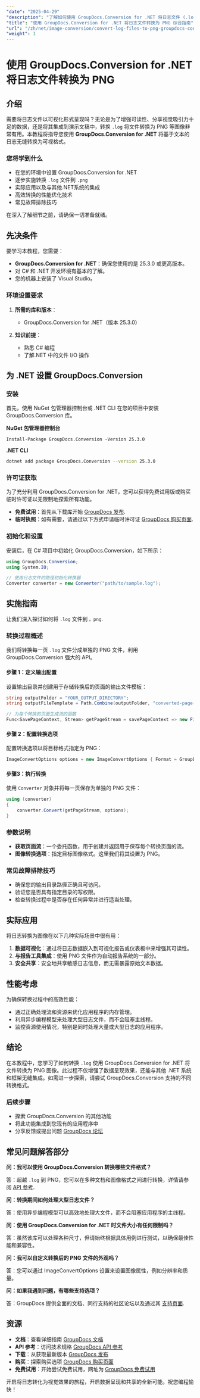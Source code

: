 ```yaml
---
"date": "2025-04-29"
"description": "了解如何使用 GroupDocs.Conversion for .NET 将日志文件 (.log) 转换为 PNG 图像。通过分步说明和最佳实践增强数据呈现效果。"
"title": "使用 GroupDocs.Conversion for .NET 将日志文件转换为 PNG 综合指南"
"url": "/zh/net/image-conversion/convert-log-files-to-png-groupdocs-conversion-dotnet/"
"weight": 1
---
```


# 使用 GroupDocs.Conversion for .NET 将日志文件转换为 PNG

## 介绍

需要将日志文件以可视化形式呈现吗？无论是为了增强可读性、分享视觉吸引力十足的数据，还是将其集成到演示文稿中，转换 `.log` 将文件转换为 PNG 等图像非常有用。本教程将指导您使用 **GroupDocs.Conversion for .NET** 将基于文本的日志无缝转换为可视格式。

### 您将学到什么

- 在您的环境中设置 GroupDocs.Conversion for .NET
- 逐步实施转换 `.log` 文件到 `.png`
- 实际应用以及与其他.NET系统的集成
- 高效转换的性能优化技术
- 常见故障排除技巧

在深入了解细节之前，请确保一切准备就绪。

## 先决条件

要学习本教程，您需要：

- **GroupDocs.Conversion for .NET**：确保您使用的是 25.3.0 或更高版本。
- 对 C# 和 .NET 开发环境有基本的了解。
- 您的机器上安装了 Visual Studio。

### 环境设置要求

1. **所需的库和版本**： 
   - GroupDocs.Conversion for .NET（版本 25.3.0）

2. **知识前提**：
   - 熟悉 C# 编程
   - 了解.NET 中的文件 I/O 操作

## 为 .NET 设置 GroupDocs.Conversion

### 安装

首先，使用 NuGet 包管理器控制台或 .NET CLI 在您的项目中安装 GroupDocs.Conversion 库。

**NuGet 包管理器控制台**
```shell
Install-Package GroupDocs.Conversion -Version 25.3.0
```

**.NET CLI**
```bash
dotnet add package GroupDocs.Conversion --version 25.3.0
```

### 许可证获取

为了充分利用 GroupDocs.Conversion for .NET，您可以获得免费试用版或购买临时许可证以无限制地探索所有功能。

- **免费试用**：首先从下载库开始 [GroupDocs 发布](https://releases。groupdocs.com/conversion/net/).
- **临时执照**：如有需要，请通过以下方式申请临时许可证 [GroupDocs 购买页面](https://purchase。groupdocs.com/temporary-license/).

### 初始化和设置

安装后，在 C# 项目中初始化 GroupDocs.Conversion，如下所示：

```csharp
using GroupDocs.Conversion;
using System.IO;

// 使用日志文件的路径初始化转换器
Converter converter = new Converter("path/to/sample.log");
```

## 实施指南

让我们深入探讨如何将 `.log` 文件到 `。png`.

### 转换过程概述

我们将转换每一页 `.log` 文件分成单独的 PNG 文件，利用 GroupDocs.Conversion 强大的 API。

#### 步骤 1：定义输出配置

设置输出目录并创建用于存储转换后的页面的输出文件模板：

```csharp
string outputFolder = "YOUR_OUTPUT_DIRECTORY";
string outputFileTemplate = Path.Combine(outputFolder, "converted-page-{0}.png");

// 为每个转换的页面生成流的函数
Func<SavePageContext, Stream> getPageStream = savePageContext => new FileStream(string.Format(outputFileTemplate, savePageContext.Page), FileMode.Create);
```

#### 步骤 2：配置转换选项

配置转换选项以将目标格式指定为 PNG：

```csharp
ImageConvertOptions options = new ImageConvertOptions { Format = GroupDocs.Conversion.FileTypes.ImageFileType.Png };
```

#### 步骤3：执行转换

使用 `Converter` 对象并将每一页保存为单独的 PNG 文件：

```csharp
using (converter)
{
    converter.Convert(getPageStream, options);
}
```

### 参数说明

- **获取页面流**：一个委托函数，用于创建并返回用于保存每个转换页面的流。
- **图像转换选项**：指定目标图像格式。这里我们将其设置为 PNG。

### 常见故障排除技巧

- 确保您的输出目录路径正确且可访问。
- 验证您是否具有指定目录的写权限。
- 检查转换过程中是否存在任何异常并进行适当处理。

## 实际应用

将日志转换为图像在以下几种实际场景中很有用：

1. **数据可视化**：通过将日志数据嵌入到可视化报告或仪表板中来增强其可读性。
2. **与报告工具集成**：使用 PNG 文件作为自动报告系统的一部分。
3. **安全共享**：安全地共享敏感日志信息，而无需暴露原始文本数据。

## 性能考虑

为确保转换过程中的高效性能：

- 通过正确处理流和资源来优化应用程序的内存管理。
- 利用异步编程模型来处理大型日志文件，而不会阻塞主线程。
- 监控资源使用情况，特别是同时处理大量或大型日志的应用程序。

## 结论

在本教程中，您学习了如何转换 `.log` 使用 GroupDocs.Conversion for .NET 将文件转换为 PNG 图像。此过程不仅增强了数据呈现效果，还能与其他 .NET 系统和框架无缝集成。如需进一步探索，请尝试 GroupDocs.Conversion 支持的不同转换格式。

### 后续步骤

- 探索 GroupDocs.Conversion 的其他功能
- 将此功能集成到您现有的应用程序中
- 分享反馈或提出问题 [GroupDocs 论坛](https://forum.groupdocs.com/c/conversion/10)

## 常见问题解答部分

**问：我可以使用 GroupDocs.Conversion 转换哪些文件格式？**

答：超越 `.log` 到 PNG，您可以在多种文档和图像格式之间进行转换，详情请参阅 [API 参考](https://reference。groupdocs.com/conversion/net/).

**问：转换期间如何处理大型日志文件？**

答：使用异步编程模型可以高效地处理大文件，而不会阻塞应用程序的主线程。

**问：使用 GroupDocs.Conversion for .NET 时文件大小有任何限制吗？**

答：虽然该库可以处理各种尺寸，但请始终根据具体用例进行测试，以确保最佳性能和兼容性。

**问：我可以自定义转换后的 PNG 文件的外观吗？**

答：您可以通过 ImageConvertOptions 设置来设置图像属性，例如分辨率和质量。

**问：如果我遇到问题，有哪些支持选项？**

答：GroupDocs 提供全面的文档、同行支持的社区论坛以及通过其 [支持页面](https://forum。groupdocs.com/c/conversion/10).

## 资源

- **文档**：查看详细指南 [GroupDocs 文档](https://docs.groupdocs.com/conversion/net/)
- **API 参考**：访问技术规格 [GroupDocs API 参考](https://reference.groupdocs.com/conversion/net/)
- **下载**：从获取最新版本 [GroupDocs 发布](https://releases.groupdocs.com/conversion/net/)
- **购买**：探索购买选项 [GroupDocs 购买页面](https://purchase.groupdocs.com/buy)
- **免费试用**：开始尝试免费试用，网址为 [GroupDocs 免费试用](https://releases.groupdocs.com/conversion/net/)

开启将日志转化为视觉效果的旅程，开启数据呈现和共享的全新可能。祝您编程愉快！